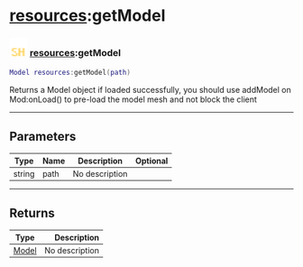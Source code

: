 # [resources](../resources/README.md):getModel

### <img src="../../.gitbook/assets/shared.png" width="32" height="32" /> [resources](../resources/README.md):getModel

```lua
Model resources:getModel(path)
```

Returns a Model object if loaded successfully, you should use addModel on Mod:onLoad() to pre-load the model mesh and not block the client<br>

-----------------
## Parameters

| Type   | Name | Description | Optional |
| ------ | ---- | ----------- | -------: |
| string | path | No description |   |

-----------------
## Returns

| Type   | Description |
| ------ | ----------: |
| [Model](../model/README.md) | No description |
